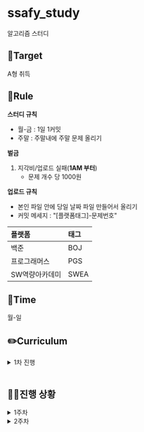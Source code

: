 # ssafy_study
알고리즘 스터디

## 🎯Target
A형 취득

## 📌Rule
**스터디 규칙**
- 월-금 : 1일 1커밋
- 주말 : 주말내에 주말 문제 올리기

**벌금**
1. 지각비/업로드 실패(**1AM 부터**)
   - 문제 개수 당 1000원

**업로드 규칙**
- 본인 파일 안에 당일 날짜 파일 만들어서 올리기
- 커밋 메세지 : "[플랫폼태그]-문제번호"
  
| 플랫폼    | 태그  |
|:-------|:----|
| 백준 | BOJ |
| 프로그래머스 | PGS |
| SW역량아카데미 | SWEA |
## 📅Time
월-일

## ✏️Curriculum
<details>
  <summary>1차 진행</summary>

 
 - 기간 : 2025.01.18 ~ 
 - 노션에 정리된 문제 풀이
 - https://seasoned-peripheral-395.notion.site/1-17eaa43d3dea801d8cdffbcd103e2c98?pvs=4
 
</details>
</br>


## 🏃‍♀️진행 상황
<details>
  <summary>1주차</summary>

|날짜|---| 문제 |
|---|---|---|
|1/18|BOJ|색종이 붙이기, 캐슬디펜스, 7272 안경이 없어!(SWEA)|
|1/20|SWEA|SWEA : 2805. 농작물 수확하기, 1234. [S/W 문제해결 기본] 10일차 - 비밀번호|
|1/21|BOJ|1592 영식이와 친구들, 2798 블랙잭|
|1/22|BOJ|11399 ATM, 17413 단어 뒤집기 2|
|1/23|BOJ, 정올|8320 직사각형을 만드는 방법, 1523 별삼각형1|
|1/24|정올|1719 별삼각형2, 1329 별삼각형3|

</details>

<details>
  <summary>2주차</summary>

|날짜|---| 문제 |
|---|---|---|
|1/25~1/30|정올|1707 달팽이 사각형 |
|1/25~1/30|SWEA|4615. 재미있는 오셀로 게임|
|1/25~1/30|BOJ|2991. 사나운 개, 3985. 롤 케이크, 16637. 괄호 추가하기|
|1/31|BOJ|2941. 크로아티아 알파벳, 2999. 비밀 이메일|
|2/1~2/2|SWEA|1208 Flatten ( 배열 연습 입문 ) 1,  1974 스도쿠 검증 ( 배열 연습 입문 ) 1, 1940 가랏! RC카 ( 제어문 입문 ) 1|


</details>

